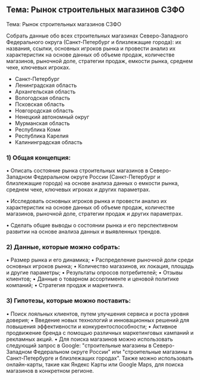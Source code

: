 ## Тема: Рынок строительных магазинов СЗФО

Тема: Рынок строительных магазинов СЗФО

Собрать данные обо всех строительных магазинах Северо-Западного Федерального округа (Санкт-Петербург и близлежащие города): их названия, ссылки, основных игроков рынка и провести анализ их характеристик на основе данных об объеме продаж, количестве магазинов, рыночной доле, стратегии продаж, емкости рынка, среднем чеке, ключевых игроках.

* Санкт-Петербург
* Ленинградская область
* Архангельская область
* Вологодская область
* Псковская область
* Новгородская область
* Ненецкий автономный округ
* Мурманская область
* Республика Коми
* Республика Карелия
* Калининградская область

### 1) Общая концепция:
•	Описать состояние рынка строительных магазинов в Северо-Западном Федеральном округе России (Санкт-Петербург и близлежащие города) на основе анализа данных о емкости рынка, среднем чеке, ключевых игроках и других параметрах.

•	Исследовать основных игроков рынка и провести анализ их характеристик на основе данных об объеме продаж, количестве магазинов, рыночной доле, стратегии продаж и других параметрах.

•	Сделать общие выводы о состоянии рынка и его перспективном развитии на основе анализа данных и выявленных трендов.

### 2) Данные, которые можно собрать:
•	Размер рынка и его динамика;
•	Распределение рыночной доли среди основных игроков рынка;
•	Количество магазинов, их локация, площадь и другие параметры;
•	Результаты опросов потребителей;
•	Отзывы клиентов;
•	Данные о товарном ассортименте и ценовой политике компаний;
•	Стратегия продаж и маркетинга.

### 3) Гипотезы, которые можно поставить:
•	Поиск лояльных клиентов, путем улучшения сервиса и роста уровня доверия;
•	Введение новых технологий и инновационных решений для повышения эффективности и конкурентоспособности;
•	Активное продвижение бренда с помощью различных маркетинговых кампаний и рекламных акций.
•	Для поиска магазинов можно использовать следующий запрос в Google: "строительные магазины в Северо-Западном Федеральном округе России" или "строительные магазины в Санкт-Петербурге и близлежащих городах". Также можно использовать онлайн-карты, такие как Яндекс Карты или Google Maps, для поиска магазинов в конкретном регионе.

